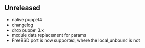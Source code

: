 ## Unreleased
 - native puppet4
 - changelog
 - drop puppet 3.x
 - module data replacement for params
 - FreeBSD port is now supported, where the local_unbound is not

